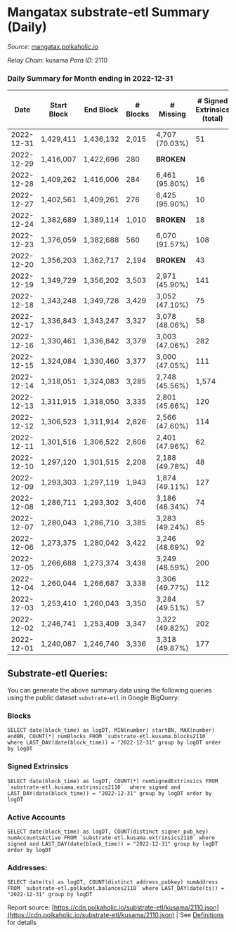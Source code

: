 # Mangatax substrate-etl Summary (Daily)

_Source_: [mangatax.polkaholic.io](https://mangatax.polkaholic.io)

*Relay Chain*: kusama
*Para ID*: 2110



### Daily Summary for Month ending in 2022-12-31


| Date | Start Block | End Block | # Blocks | # Missing | # Signed Extrinsics (total) | # Active Accounts | # Addresses with Balances | # Events | # Transfers | # XCM Transfers In | # XCM Transfers Out |
| ---- | ----------- | --------- | -------- | --------- | --------------------------- | ----------------- | ------------------------- | -------- | ----------- | ------------------ | ------------------- |
| 2022-12-31 | 1,429,411 | 1,436,132 | 2,015 | 4,707 (70.03%) | 51 | 11 | 1,476 | 4,197 |   | 5 ($0.81) |   |
| 2022-12-29 | 1,416,007 | 1,422,696 | 280 |  **BROKEN**  |  |  |  | 560 |   | 8 ($528.43) |   |
| 2022-12-28 | 1,409,262 | 1,416,006 | 284 | 6,461 (95.80%) | 16 | 2 |  | 595 |   | 14 ($4,678.41) | 2 ($7,393.43) |
| 2022-12-27 | 1,402,561 | 1,409,261 | 276 | 6,425 (95.90%) | 10 | 2 |  | 570 |   | 13 ($721.03) |   |
| 2022-12-24 | 1,382,689 | 1,389,114 | 1,010 |  **BROKEN**  | 18 | 5 |  | 2,140 |   | 15 ($3,182.69) | 1  |
| 2022-12-23 | 1,376,059 | 1,382,688 | 560 | 6,070 (91.57%) | 108 | 21 |  | 1,367 | 1  | 45 ($6,005.46) | 4 ($2,185.79) |
| 2022-12-20 | 1,356,203 | 1,362,717 | 2,194 |  **BROKEN**  | 43 | 11 |  | 4,515 |   | 5 ($383.25) | 5 ($39.58) |
| 2022-12-19 | 1,349,729 | 1,356,202 | 3,503 | 2,971 (45.90%) | 141 | 25 |  | 7,373 | 23  | 7 ($37.71) | 3 ($252.54) |
| 2022-12-18 | 1,343,248 | 1,349,728 | 3,429 | 3,052 (47.10%) | 75 | 17 | 1,466 | 7,071 |   | 6 ($114.97) | 7 ($437.09) |
| 2022-12-17 | 1,336,843 | 1,343,247 | 3,327 | 3,078 (48.06%) | 58 | 15 | 1,466 | 6,831 |   | 1  | 3 ($87.58) |
| 2022-12-16 | 1,330,461 | 1,336,842 | 3,379 | 3,003 (47.06%) | 282 | 40 | 1,466 | 7,782 | 45  | 11 ($238.05) | 8 ($218.13) |
| 2022-12-15 | 1,324,084 | 1,330,460 | 3,377 | 3,000 (47.05%) | 111 | 30 | 1,465 | 7,120 | 2  | 7 ($1,061.75) | 11 ($2,562.30) |
| 2022-12-14 | 1,318,051 | 1,324,083 | 3,285 | 2,748 (45.56%) | 1,574 | 37 | 1,462 | 8,937 | 89  | 5 ($101.08) | 9 ($441.12) |
| 2022-12-13 | 1,311,915 | 1,318,050 | 3,335 | 2,801 (45.66%) | 120 | 32 | 1,461 | 7,017 |   | 14 ($821.42) | 6 ($602.59) |
| 2022-12-12 | 1,306,523 | 1,311,914 | 2,826 | 2,566 (47.60%) | 114 | 35 | 1,459 | 5,911 | 2  | 5 ($145.48) | 5 ($519.64) |
| 2022-12-11 | 1,301,516 | 1,306,522 | 2,606 | 2,401 (47.96%) | 62 | 15 |  | 5,473 |   | 5 ($68.09) | 4 ($68.16) |
| 2022-12-10 | 1,297,120 | 1,301,515 | 2,208 | 2,188 (49.78%) | 48 | 15 |  | 4,581 |   | 6 ($120.54) | 6 ($61.49) |
| 2022-12-09 | 1,293,303 | 1,297,119 | 1,943 | 1,874 (49.11%) | 127 | 27 |  | 4,186 |   | 5 ($122.02) | 6 ($1,095.73) |
| 2022-12-08 | 1,286,711 | 1,293,302 | 3,406 | 3,186 (48.34%) | 74 | 22 | 1,455 | 7,044 |   | 9 ($149.78) | 12 ($357.97) |
| 2022-12-07 | 1,280,043 | 1,286,710 | 3,385 | 3,283 (49.24%) | 85 | 28 |  | 7,031 |   | 8 ($27.45) | 8 ($1,346.61) |
| 2022-12-06 | 1,273,375 | 1,280,042 | 3,422 | 3,246 (48.69%) | 92 | 29 |  | 7,146 | 1  | 11 ($15.79) | 7 ($402.15) |
| 2022-12-05 | 1,266,688 | 1,273,374 | 3,438 | 3,249 (48.59%) | 200 | 56 | 1,453 | 7,430 | 1  | 25 ($147.36) | 20 ($1,171.96) |
| 2022-12-04 | 1,260,044 | 1,266,687 | 3,338 | 3,306 (49.77%) | 112 | 28 |  | 6,974 |   | 11 ($331.15) | 5 ($346.38) |
| 2022-12-03 | 1,253,410 | 1,260,043 | 3,350 | 3,284 (49.51%) | 57 | 18 |  | 6,932 |   | 5  | 3 ($148.00) |
| 2022-12-02 | 1,246,741 | 1,253,409 | 3,347 | 3,322 (49.82%) | 202 | 23 |  | 7,209 |   | 8 ($102.96) | 8 ($603.76) |
| 2022-12-01 | 1,240,087 | 1,246,740 | 3,336 | 3,318 (49.87%) | 177 | 36 |  | 7,134 | 1  | 11 ($277.26) | 8 ($2,407.93) |

## Substrate-etl Queries:
You can generate the above summary data using the following queries using the public dataset `substrate-etl` in Google BigQuery:


### Blocks
```
SELECT date(block_time) as logDT, MIN(number) startBN, MAX(number) endBN, COUNT(*) numBlocks FROM `substrate-etl.kusama.blocks2110`  where LAST_DAY(date(block_time)) = "2022-12-31" group by logDT order by logDT
```


### Signed Extrinsics
```
SELECT date(block_time) as logDT, COUNT(*) numSignedExtrinsics FROM `substrate-etl.kusama.extrinsics2110`  where signed and LAST_DAY(date(block_time)) = "2022-12-31" group by logDT order by logDT
```


### Active Accounts
```
SELECT date(block_time) as logDT, COUNT(distinct signer_pub_key) numAccountsActive FROM `substrate-etl.kusama.extrinsics2110` where signed and LAST_DAY(date(block_time)) = "2022-12-31" group by logDT order by logDT
```


### Addresses:
```
SELECT date(ts) as logDT, COUNT(distinct address_pubkey) numAddress FROM `substrate-etl.polkadot.balances2110` where LAST_DAY(date(ts)) = "2022-12-31" group by logDT
```



Report source: [https://cdn.polkaholic.io/substrate-etl/kusama/2110.json](https://cdn.polkaholic.io/substrate-etl/kusama/2110.json) | See [Definitions](/DEFINITIONS.md) for details
